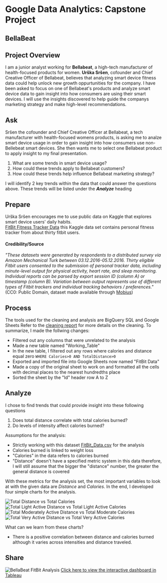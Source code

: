 # Google Data Analytics: Capstone Project
## BellaBeat
## Project Overview
I am a junior analyst working for **Bellabeat**, a high-tech manufacturer of health-focused products for women. **Urška Sršen**, cofounder and Chief Creative Officer of Bellabeat, believes that analyzing smart device fitness data could help unlock new growth oppurtunities for the company. I have been asked to focus on one of Bellabeat's products and analyze smart device data to gain insight into how consumers are using their smart devices. I will use the insights discovered to help guide the companys marketing strategy and make high-level recommendations.
## Ask
Sršen the cofounder and Chief Creative Officer at Bellabeat, a tech manufacturer with health-focused womens products, is asking me to analze smart device usage in order to gain insight into how consumers use non-Bellebeat smart devices. She then wants me to select one Bellabeat product to apply insight to my final presentation.
1. What are some trends in smart device usage?
2. How could these trends apply to Bellabeat customers?
3. How could these trends help influence Bellabeat marketing strategy?

I will identify 2 key trends within the data that could answer the questions above. These trends will be listed under the ***Analyze*** heading
## Prepare
Urška Sršen encourages me to use public data on Kaggle that explores smart device users' daily habits.\
[FitBit Fitness Tracker Data](https://www.kaggle.com/arashnic/fitbit) this Kaggle data set contains personal fitness tracker from about thirty fitbit users.
#### Credibility/Source
*"These datasets were generated by respondents to a distributed survey via Amazon Mechanical Turk between 03.12.2016-05.12.2016. Thirty eligible Fitbit users consented to the submission of personal tracker data, including minute-level output for physical activity, heart rate, and sleep monitoring. Individual reports can be parsed by export session ID (column A) or timestamp (column B). Variation between output represents use of different types of Fitbit trackers and individual tracking behaviors / preferences."*(CC0: Public Domain, dataset made available through [Mobius](https://www.kaggle.com/arashnic))
## Process
The tools used for the cleaning and analysis are BigQuery SQL and Google Sheets
Refer to the [cleaning report](https://github.com/ToeKnee013/Capstone-Project-BellaBeat/blob/main/Cleaning%20Report.md) for more details on the cleaning.
To summarize, I made the follwing changes:
* Filtered out any columns that were unrelated to the analysis
* Made a new table named "Working_Table"
* In the new table, I filtered out any rows where calories and distance equal zero ```WHERE Calories>0 AND TotalDistance>0```
* Exported and imported file into Google Sheets now named "FitBit Data"
* Made a copy of the original sheet to work on and formatted all the cells with decimal places to the nearest hundredths place
* Sorted the sheet by the "Id" header row A to Z
## Analyze
I chose to find trends that could provide insight into these following questions
1. Does total distance correlate with total calories burned?
2. Do levels of intensity affect calories burned?

Assumptions for the analysis:
* Strictly working with this dataset [FitBit_Data.csv](https://github.com/ToeKnee013/Capstone-Project-BellaBeat/files/7009212/FitBit_Data.csv) for the analysis
* Calories burned is linked to weight loss
* "Calories" in the data refers to calories burned
* "Distance" doesn't have a specified metric system in this data therefore, I will still assume that the bigger the "distance" number, the greater the general distance is covered

With these metrics for the analysis set, the most important variables to look at with the given data are *Distance* and *Calories*. In the end, I developed four simple charts for the analysis.

![Total Distance vs  Total Calories](https://user-images.githubusercontent.com/88196954/129946417-ccb9f333-d9eb-457c-93b2-0807cec587db.png)
![Total Light Active Distance vs  Total Light Active Calories](https://user-images.githubusercontent.com/88196954/129946767-2e83841b-59bc-4bb1-9601-72de51d441a6.png)
![Total Moderately Active Distance vs  Total Moderate Calories](https://user-images.githubusercontent.com/88196954/129946783-ee7a1bf5-6d64-4f59-83e1-da0b9e14b94c.png)
![Total Very Active Distance vs  Total Very Active Calories](https://user-images.githubusercontent.com/88196954/129946796-019bf6df-dd77-46e7-8154-9ba95c675446.png)

What can we learn from these charts?
* There is a positive correlation between distance and calories burned although it varies across intensities and distance traveled.
## Share
![BellaBeat FitBit Analysis](https://user-images.githubusercontent.com/88196954/130270641-46d8166a-b56c-45bf-961d-3501ee28dee5.png)
[Click here to view the interactive dashboard in Tableau](https://public.tableau.com/views/GoogleDataAnalyticsCapstoneProjectBellaBeat/Dashboard1?:language=en-US&:display_count=n&:origin=viz_share_link)
